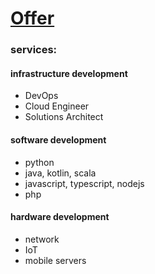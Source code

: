 # [Offer](http://offer.sapletta.com)


### services:


#### infrastructure development

+ DevOps
+ Cloud Engineer
+ Solutions Architect



#### software development

+ python
+ java, kotlin, scala
+ javascript, typescript, nodejs
+ php



#### hardware development

+ network
+ IoT
+ mobile servers



